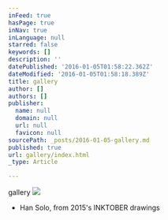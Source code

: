 ```yaml
---
inFeed: true
hasPage: true
inNav: true
inLanguage: null
starred: false
keywords: []
description: ''
datePublished: '2016-01-05T01:58:22.362Z'
dateModified: '2016-01-05T01:58:18.389Z'
title: gallery
author: []
authors: []
publisher:
  name: null
  domain: null
  url: null
  favicon: null
sourcePath: _posts/2016-01-05-gallery.md
published: true
url: gallery/index.html
_type: Article

---
```

gallery
![](https://s3-us-west-2.amazonaws.com/the-grid-img/p/476c6c9f28cf1bc937245dd45feabd5f22720fbe.png)

* Han Solo, from 2015's INKTOBER drawings